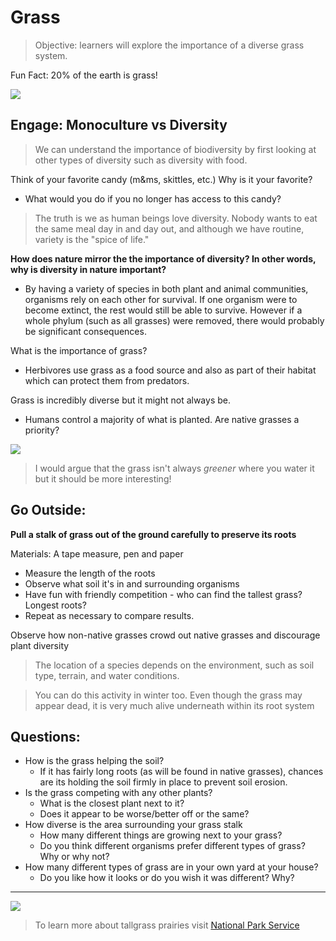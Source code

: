 # Grass

>Objective: learners will explore the importance of a diverse grass system. 

Fun Fact: 20% of the earth is grass!

![](https://i.imgur.com/FYNlrD6.png)


## Engage: Monoculture vs Diversity

> We can understand the importance of biodiversity by first looking at other types of diversity such as diversity with food. 


Think of your favorite candy (m&ms, skittles, etc.) Why is it your favorite? 
- What would you do if you no longer has access to this candy?

>The truth is we as human beings love diversity. Nobody wants to eat the same meal day in and day out, and although we have routine, variety is the "spice of life."

**How does nature mirror the the importance of diversity? In other words, why is diversity in nature important?**

- By having a variety of species in both plant and animal communities, organisms rely on each other for survival. If one organism were to become extinct, the rest would still be able to survive. However if a whole phylum (such as all grasses) were removed, there would probably be significant consequences. 

What is the importance of grass?
- Herbivores use grass as a food source and also as part of their habitat which can protect them from predators.


Grass is incredibly diverse but it might not always be. 
- Humans control a majority of what is planted. Are native grasses a priority?


 ![](https://i.imgur.com/mSRn7E1.png)

>I would argue that the grass isn't always *greener* where you water it but it should be more interesting!


## Go Outside: 

**Pull a stalk of grass out of the ground carefully to preserve its roots**

Materials: A tape measure, pen and paper
- Measure the length of the roots 
- Observe what soil it's in and surrounding organisms
- Have fun with friendly competition - who can find the tallest grass? Longest roots? 
- Repeat as necessary to compare results. 


Observe how non-native grasses crowd out native grasses and discourage plant diversity

>The location of a species depends on the environment, such as soil type, terrain, and water conditions.


>You can do this activity in winter too. Even though the grass may appear dead, it is very much alive underneath within its root system

## Questions:
- How is the grass helping the soil? 
    - If it has fairly long roots (as will be found in native grasses), chances are its holding the soil firmly in place to prevent soil erosion. 
- Is the grass competing with any other plants? 
    - What is the closest plant next to it? 
    - Does it appear to be worse/better off or the same?
- How diverse is the area surrounding your grass stalk
    - How many different things are growing next to your grass?
    - Do you think different organisms prefer different types of grass? Why or why not?
- How many different types of grass are in your own yard at your house? 
    - Do you like how it looks or do you wish it was different? Why?
---


![](https://i.imgur.com/VmXdVvV.png)


> To learn more about tallgrass prairies visit [National Park Service](https://www.nps.gov/tapr/learn/nature/a-complex-prairie-ecosystem.htm)

